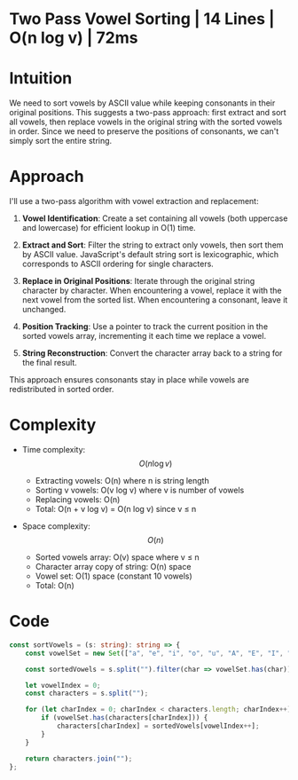 # Two Pass Vowel Sorting | 14 Lines | O(n log v) | 72ms

# Intuition
We need to sort vowels by ASCII value while keeping consonants in their original positions. This suggests a two-pass approach: first extract and sort all vowels, then replace vowels in the original string with the sorted vowels in order. Since we need to preserve the positions of consonants, we can't simply sort the entire string.

# Approach
I'll use a two-pass algorithm with vowel extraction and replacement:

1. **Vowel Identification**: Create a set containing all vowels (both uppercase and lowercase) for efficient lookup in O(1) time.

2. **Extract and Sort**: Filter the string to extract only vowels, then sort them by ASCII value. JavaScript's default string sort is lexicographic, which corresponds to ASCII ordering for single characters.

3. **Replace in Original Positions**: Iterate through the original string character by character. When encountering a vowel, replace it with the next vowel from the sorted list. When encountering a consonant, leave it unchanged.

4. **Position Tracking**: Use a pointer to track the current position in the sorted vowels array, incrementing it each time we replace a vowel.

5. **String Reconstruction**: Convert the character array back to a string for the final result.

This approach ensures consonants stay in place while vowels are redistributed in sorted order.

# Complexity
- Time complexity: $$O(n \log v)$$
  - Extracting vowels: O(n) where n is string length
  - Sorting v vowels: O(v log v) where v is number of vowels
  - Replacing vowels: O(n)
  - Total: O(n + v log v) = O(n log v) since v ≤ n

- Space complexity: $$O(n)$$
  - Sorted vowels array: O(v) space where v ≤ n
  - Character array copy of string: O(n) space
  - Vowel set: O(1) space (constant 10 vowels)
  - Total: O(n)

# Code
```typescript []
const sortVowels = (s: string): string => {
    const vowelSet = new Set(["a", "e", "i", "o", "u", "A", "E", "I", "O", "U"]);

    const sortedVowels = s.split("").filter(char => vowelSet.has(char)).sort();

    let vowelIndex = 0;
    const characters = s.split("");

    for (let charIndex = 0; charIndex < characters.length; charIndex++) {
        if (vowelSet.has(characters[charIndex])) {
            characters[charIndex] = sortedVowels[vowelIndex++];
        }
    }

    return characters.join("");
};
```